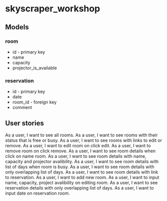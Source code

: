 # skyscraper_workshop

## Models

### room
* id - primary key
* name 
* capacity
* projector_is_available

### reservation
* id - primary key
* date
* room_id - foreign key
* comment

## User stories 

As a user, I want to see all rooms.
As a user, I want to see rooms with their status that is free or busy.
As a user, I want to see rooms with links to edit or remove.
As a user, I want to edit room on click edit.
As a user, I want to remove room on click remove.
As a user, I want to see room details when click on name room.
As a user, I want to see room details with name, capacity and projector avalibility.
As a user, I want to see room details with list of days when room is busy.
As a user, I want to see room details with only overlapping list of days.
As a user, I want to see room details with link to reservation.
As a user, I want to add new room.
As a user, I want to input name, capacity, project avalibility on editing room.
As a user, I want to see reservation details with only overlapping list of days.
As a user, I want to input date on reservation room.
